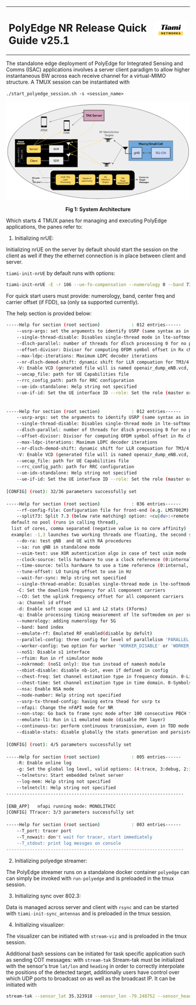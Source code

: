 <table width="100%">
  <tr>
    <td><h1><strong>PolyEdge NR Release Quick Guide v25.1</strong></h1></td>
    <td align="right">
      <img src="figures/logo.png" alt="Company Logo" width="150">
    </td>
  </tr>
</table>

The standalone edge deployment of PolyEdge for Integrated Sensing and Comms (ISAC) applications involves a server client paradigm to allow higher instantaneous BW across each receive channel for a virtual-MIMO structure. A TMUX session can be instantiated with 

`./start_polyedge_session.sh -s <session_name>`

![System Architecture](figures/sysarch.png)
<p align="center"><strong>Fig 1: System Architecture</strong></p>


Which starts 4 TMUX panes for managing and executing PolyEdge applications, the panes refer to:
1. Initializing nrUE:

Initializing nrUE on the server by default should start the session on the client as well if they the ethernet connection is in place between client and server.

`tiami-init-nrUE` by default runs with options:
```bash
tiami-init-nrUE -E -r 106 --ue-fo-compensation --numerology 0 --band 71 -C 622850000 --CO 46000000 --sa --nokrnmod 1 -O ../../../targets/PROJECTS/GENERIC-NR-5GC/CONF/ue.conf --clock-source 0 --time-source 0
```

For quick start users must provide: 
numerology, band, center freq and carrier offset (if FDD),  sa (only sa supported currently).

The help section is provided below:
```bash
-----Help for section (root section)        	: 012 entries------
	--usrp-args: set the arguments to identify USRP (same syntax as in UHD)
	--single-thread-disable: Disables single-thread mode in lte-softmodem
	--dlsch-parallel: number of threads for dlsch processing 0 for no parallelization
	--offset-divisor: Divisor for computing OFDM symbol offset in Rx chain (num samples in CP/<the value>). Default value is 8. To set the sample offset to 0, set this value ~ 10e6
	--max-ldpc-iterations: Maximum LDPC decoder iterations
	--nr-dlsch-demod-shift: dynamic shift for LLR compuation for TM3/4 (default 0)
	-V: Enable VCD (generated file will is named openair_dump_eNB.vcd, read it with target/RT/USER/eNB.gtkw
	--uecap_file: path for UE Capabilities file
	--rrc_config_path: path for RRC configuration
	--ue-idx-standalone: Help string not specified
	--ue-if-id: Set the UE interface ID	--role: Set the role (master or slave)--------------------------------------------------------------------


-----Help for section (root section)        	: 012 entries------
	--usrp-args: set the arguments to identify USRP (same syntax as in UHD)
	--single-thread-disable: Disables single-thread mode in lte-softmodem
	--dlsch-parallel: number of threads for dlsch processing 0 for no parallelization
	--offset-divisor: Divisor for computing OFDM symbol offset in Rx chain (num samples in CP/<the value>). Default value is 8. To set the sample offset to 0, set this value ~ 10e6
	--max-ldpc-iterations: Maximum LDPC decoder iterations
	--nr-dlsch-demod-shift: dynamic shift for LLR compuation for TM3/4 (default 0)
	-V: Enable VCD (generated file will is named openair_dump_eNB.vcd, read it with target/RT/USER/eNB.gtkw
	--uecap_file: path for UE Capabilities file
	--rrc_config_path: path for RRC configuration
	--ue-idx-standalone: Help string not specified
	--ue-if-id: Set the UE interface ID	--role: Set the role (master or slave)--------------------------------------------------------------------

[CONFIG] (root): 32/36 parameters successfully set

-----Help for section (root section)        	: 036 entries------
	--rf-config-file: Configuration file for front-end (e.g. LMS7002M)
	--split73: Split 7.3 (below rate matching) option: <cu|du>:<remote ip address>:<remote port>	--thread-pool: Thread pool configuration:
  default no pool (runs in calling thread),
  list of cores, comma separated (negative value is no core affinity)
  example: -1,3 launches two working threads one floating, the second set on core 3	--phy-test: test UE phy layer, mac disabled
	--do-ra: test gNB  and UE with RA procedures
	--sa: run gNB in standalone mode
	--usim-test: use XOR autentication algo in case of test usim mode
	--clock-source: tells hardware to use a clock reference (0:internal, 1:external, 2:gpsdo)
	--time-source: tells hardware to use a time reference (0:internal, 1:external, 2:gpsdo)
	--tune-offset: LO tuning offset to use in Hz
	--wait-for-sync: Help string not specified
	--single-thread-enable: Disables single-thread mode in lte-softmodem
	-C: Set the downlink frequency for all component carriers
	--CO: Set the uplink frequency offset for all component carriers
	-a: Channel id offset
	-d: Enable soft scope and L1 and L2 stats (Xforms)
	-q: Enable processing timing measurement of lte softmodem on per subframe basis
	--numerology: adding numerology for 5G
	--band: band index
	--emulate-rf: Emulated RF enabled(disable by defult)
	--parallel-config: three config for level of parallelism 'PARALLEL_SINGLE_THREAD', 'PARALLEL_RU_L1_SPLIT', or 'PARALLEL_RU_L1_TRX_SPLIT'
	--worker-config: two option for worker 'WORKER_DISABLE' or 'WORKER_ENABLE'
	--noS1: Disable s1 interface
	--rfsim: Run in rf simulator mode
	--nokrnmod: (noS1 only): Use tun instead of namesh module
	--nbiot-disable: disable nb-iot, even if defined in config
	--chest-freq: Set channel estimation type in frequency domain. 0-Linear interpolation (default). 1-PRB based averaging of channel estimates in frequency.
	--chest-time: Set channel estimation type in time domain. 0-Symbols take estimates of the last preceding DMRS symbol (default). 1-Symbol based averaging of channel estimates in time.
	--nsa: Enable NSA mode
	--node-number: Help string not specified
	--usrp-tx-thread-config: having extra thead for usrp tx
	--nfapi: Change the nFAPI mode for NR
	--non-stop: Go back to frame sync mode after 100 consecutive PBCH failures
	--emulate-l1: Run in L1 emulated mode (disable PHY layer)
	--continuous-tx: perform continuous transmission, even in TDD mode (to work around USRP issues)
	--disable-stats: disable globally the stats generation and persistence--------------------------------------------------------------------

[CONFIG] (root): 4/5 parameters successfully set

-----Help for section (root section)        	: 005 entries------
	-R: Enable online log
	-g: Set the global log level, valid options: (4:trace, 3:debug, 2:info, 1:warn, (0:error))
	--telnetsrv: Start embedded telnet server
	--log-mem: Help string not specified
	--telnetclt: Help string not specified
--------------------------------------------------------------------

[ENB_APP]   nfapi running mode: MONOLITHIC
[CONFIG] TTracer: 3/3 parameters successfully set

-----Help for section (root section)        	: 003 entries------
	--T_port: tracer port
	--T_nowait: don't wait for tracer, start immediately
	--T_stdout: print log messges on console
--------------------------------------------------------------------
```

2. Initializing polyedge streamer:

The PolyEdge streamer runs on a standalone docker container `polyedge` can can simply be invoked with `run-polyedge`  and is preloaded in the tmux session.

3. Initializing sync over 802.3:

Data is managed across server and client with `rsync` and can be started with  `tiami-init-sync_antennas` and is preloaded in the tmux session.

4. Initializing visualizer:

The visualizer can be initiated with `stream-viz` and is preloaded in the tmux session.

Additional bash sessions can be initiated for task specific application such as sending COT messages: with `stream-tak`
Stream-tak must be initialized with the sensor's true `lat/lon` and `heading` in order to correctly interpolate the positions of the detected target, additionally users have control over which UDP ports to broadcast on as well as the broadcast IP. It can be initiated with 
```bash
stream-tak --sensor_lat 35.323918 --sensor_lon -79.248752 --sensor_heading 120.0 --broadcast_ip 255.255.255.255 --tak_port 4242 --broadcast_port 6969
```


